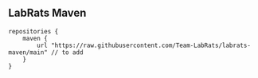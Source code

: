 LabRats Maven
---

```
repositories {
    maven {
        url "https://raw.githubusercontent.com/Team-LabRats/labrats-maven/main" // to add
    }
}
```
